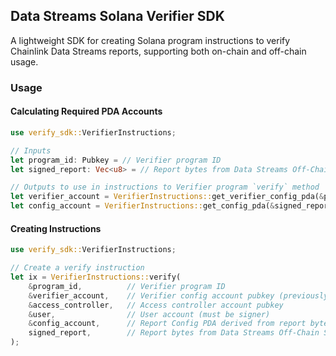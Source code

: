 ## Data Streams Solana Verifier SDK

A lightweight SDK for creating Solana program instructions to verify Chainlink Data Streams reports, supporting both on-chain and off-chain usage.

### Usage

#### Calculating Required PDA Accounts

```rust
use verify_sdk::VerifierInstructions;

// Inputs
let program_id: Pubkey = // Verifier program ID
let signed_report: Vec<u8> = // Report bytes from Data Streams Off-Chain Server

// Outputs to use in instructions to Verifier program `verify` method
let verifier_account = VerifierInstructions::get_verifier_config_pda(&program_id);
let config_account = VerifierInstructions::get_config_pda(&signed_report, verifier_program_id);
```

#### Creating Instructions

```rust
use verify_sdk::VerifierInstructions;

// Create a verify instruction
let ix = VerifierInstructions::verify(
    &program_id,          // Verifier program ID
    &verifier_account,    // Verifier config account pubkey (previously derived PDA)
    &access_controller,   // Access controller account pubkey
    &user,                // User account (must be signer)
    &config_account,      // Report Config PDA derived from report bytes (prevously derived PDA)
    signed_report,        // Report bytes from Data Streams Off-Chain Server
);
```
